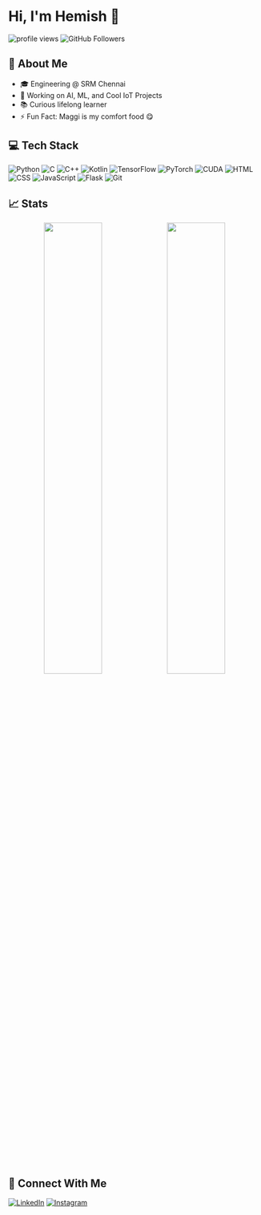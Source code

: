 # Hi, I'm Hemish 👋

<!-- Badges (GitHub stats, visitors, etc.) -->
<p align="left">
  <img src="https://komarev.com/ghpvc/?username=hemish123&style=flat-square" alt="profile views" />
  <img src="https://img.shields.io/github/followers/hemish123?style=social" alt="GitHub Followers"/>
</p>

## 🚀 About Me
- 🎓 Engineering @ SRM Chennai  
- 🧠 Working on AI, ML, and Cool IoT Projects  
- 📚 Curious lifelong learner  
- ⚡ Fun Fact: Maggi is my comfort food 😋

## 💻 Tech Stack
![Python](https://img.shields.io/badge/-Python-333333?style=flat&logo=python)
![C](https://img.shields.io/badge/-C-333333?style=flat&logo=c)
![C++](https://img.shields.io/badge/-C++-333333?style=flat&logo=c%2B%2B)
![Kotlin](https://img.shields.io/badge/-Kotlin-333333?style=flat&logo=kotlin)
![TensorFlow](https://img.shields.io/badge/-TensorFlow-333333?style=flat&logo=tensorflow)
![PyTorch](https://img.shields.io/badge/-PyTorch-333333?style=flat&logo=pytorch)
![CUDA](https://img.shields.io/badge/-CUDA-333333?style=flat&logo=nvidia)
![HTML](https://img.shields.io/badge/-HTML-333333?style=flat&logo=html5)
![CSS](https://img.shields.io/badge/-CSS-333333?style=flat&logo=css3)
![JavaScript](https://img.shields.io/badge/-JavaScript-333333?style=flat&logo=javascript)
![Flask](https://img.shields.io/badge/-Flask-333333?style=flat&logo=flask)
![Git](https://img.shields.io/badge/-Git-333333?style=flat&logo=git)

## 📈 Stats
<p align="center">
  <img src="https://github-readme-stats.vercel.app/api?username=hemish123&show_icons=true&theme=github_dark&hide_title=true" width="48%"/>
  <img src="https://github-readme-streak-stats.herokuapp.com/?user=hemish123&theme=github-dark-blue" width="48%"/>
</p>

## 🔗 Connect With Me
[![LinkedIn](https://img.shields.io/badge/-LinkedIn-0077B5?style=flat&logo=linkedin)](https://linkedin.com/in/hemish-jain-b64075213/)
[![Instagram](https://img.shields.io/badge/-Instagram-E4405F?style=flat&logo=instagram)](https://instagram.com/hemish__22)
